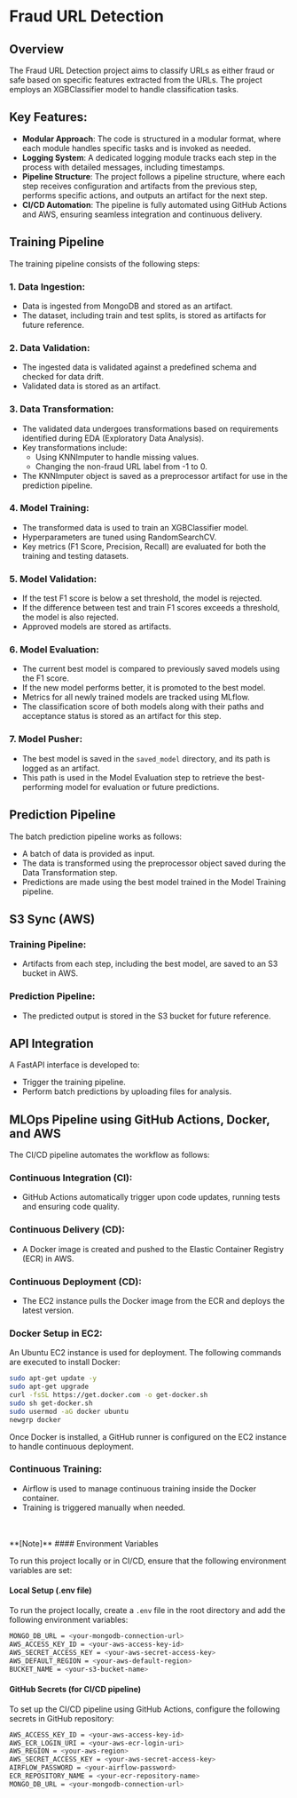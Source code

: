 # Fraud URL Detection

## Overview
The Fraud URL Detection project aims to classify URLs as either fraud or safe based on specific features extracted from the URLs. The project employs an XGBClassifier model to handle classification tasks.

## Key Features:
- **Modular Approach**: The code is structured in a modular format, where each module handles specific tasks and is invoked as needed.
- **Logging System**: A dedicated logging module tracks each step in the process with detailed messages, including timestamps.
- **Pipeline Structure**: The project follows a pipeline structure, where each step receives configuration and artifacts from the previous step, performs specific actions, and outputs an artifact for the next step.
- **CI/CD Automation**: The pipeline is fully automated using GitHub Actions and AWS, ensuring seamless integration and continuous delivery.

## Training Pipeline
The training pipeline consists of the following steps:

### 1. Data Ingestion:
- Data is ingested from MongoDB and stored as an artifact.
- The dataset, including train and test splits, is stored as artifacts for future reference.

### 2. Data Validation:
- The ingested data is validated against a predefined schema and checked for data drift.
- Validated data is stored as an artifact.

### 3. Data Transformation:
- The validated data undergoes transformations based on requirements identified during EDA (Exploratory Data Analysis).
- Key transformations include:
  - Using KNNImputer to handle missing values.
  - Changing the non-fraud URL label from -1 to 0.
- The KNNImputer object is saved as a preprocessor artifact for use in the prediction pipeline.

### 4. Model Training:
- The transformed data is used to train an XGBClassifier model.
- Hyperparameters are tuned using RandomSearchCV.
- Key metrics (F1 Score, Precision, Recall) are evaluated for both the training and testing datasets.

### 5. Model Validation:
- If the test F1 score is below a set threshold, the model is rejected.
- If the difference between test and train F1 scores exceeds a threshold, the model is also rejected.
- Approved models are stored as artifacts.

### 6. Model Evaluation:
- The current best model is compared to previously saved models using the F1 score.
- If the new model performs better, it is promoted to the best model.
- Metrics for all newly trained models are tracked using MLflow.
- The classification score of both models along with their paths and acceptance status is stored as an artifact for this step.

### 7. Model Pusher:
- The best model is saved in the `saved_model` directory, and its path is logged as an artifact.
- This path is used in the Model Evaluation step to retrieve the best-performing model for evaluation or future predictions.

## Prediction Pipeline
The batch prediction pipeline works as follows:
- A batch of data is provided as input.
- The data is transformed using the preprocessor object saved during the Data Transformation step.
- Predictions are made using the best model trained in the Model Training pipeline.

## S3 Sync (AWS)
### Training Pipeline:
- Artifacts from each step, including the best model, are saved to an S3 bucket in AWS.

### Prediction Pipeline:
- The predicted output is stored in the S3 bucket for future reference.

## API Integration
A FastAPI interface is developed to:
- Trigger the training pipeline.
- Perform batch predictions by uploading files for analysis.

## MLOps Pipeline using GitHub Actions, Docker, and AWS
The CI/CD pipeline automates the workflow as follows:

### Continuous Integration (CI):
- GitHub Actions automatically trigger upon code updates, running tests and ensuring code quality.

### Continuous Delivery (CD):
- A Docker image is created and pushed to the Elastic Container Registry (ECR) in AWS.

### Continuous Deployment (CD):
- The EC2 instance pulls the Docker image from the ECR and deploys the latest version.

### Docker Setup in EC2:
An Ubuntu EC2 instance is used for deployment. The following commands are executed to install Docker:
```bash
sudo apt-get update -y
sudo apt-get upgrade
curl -fsSL https://get.docker.com -o get-docker.sh
sudo sh get-docker.sh
sudo usermod -aG docker ubuntu
newgrp docker
```
Once Docker is installed, a GitHub runner is configured on the EC2 instance to handle continuous deployment.

### Continuous Training:
- Airflow is used to manage continuous training inside the Docker container.
- Training is triggered manually when needed. 
<br> 
<br> 
**[Note]**
#### Environment Variables

To run this project locally or in CI/CD, ensure that the following environment variables are set:

#### Local Setup (.env file)

To run the project locally, create a `.env` file in the root directory and add the following environment variables:

```bash
MONGO_DB_URL = <your-mongodb-connection-url>
AWS_ACCESS_KEY_ID = <your-aws-access-key-id>
AWS_SECRET_ACCESS_KEY = <your-aws-secret-access-key>
AWS_DEFAULT_REGION = <your-aws-default-region>
BUCKET_NAME = <your-s3-bucket-name>
```

#### GitHub Secrets (for CI/CD pipeline)

To set up the CI/CD pipeline using GitHub Actions, configure the following secrets in GitHub repository:

```bash
AWS_ACCESS_KEY_ID = <your-aws-access-key-id>
AWS_ECR_LOGIN_URI = <your-aws-ecr-login-uri>
AWS_REGION = <your-aws-region>
AWS_SECRET_ACCESS_KEY = <your-aws-secret-access-key>
AIRFLOW_PASSWORD = <your-airflow-password>
ECR_REPOSITORY_NAME = <your-ecr-repository-name>
MONGO_DB_URL = <your-mongodb-connection-url>
```

